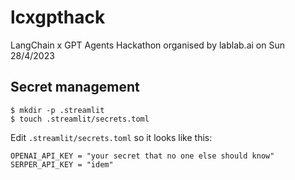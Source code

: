# lcxgpthack
LangChain x GPT Agents Hackathon organised by lablab.ai on Sun 28/4/2023

## Secret management

````
$ mkdir -p .streamlit
$ touch .streamlit/secrets.toml
````

Edit `.streamlit/secrets.toml` so it looks like this:

````
OPENAI_API_KEY = "your secret that no one else should know"
SERPER_API_KEY = "idem"
````
